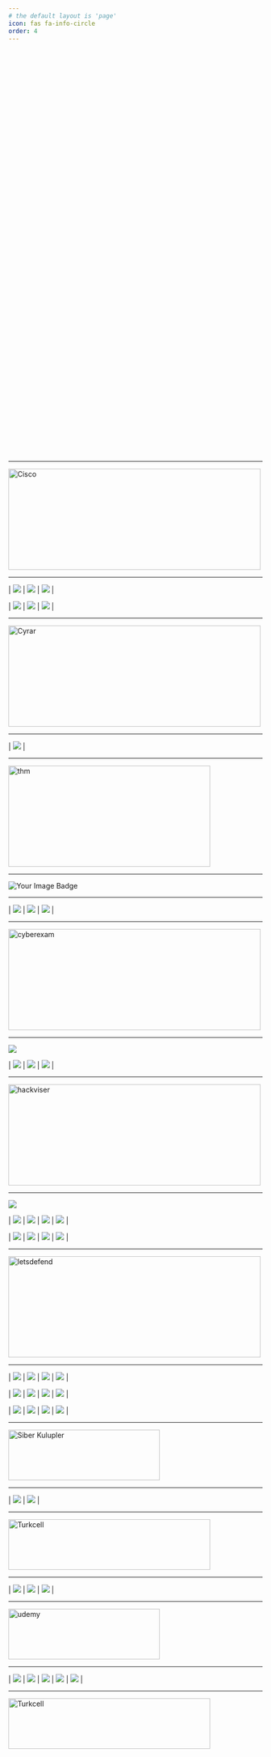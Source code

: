 ```yaml
---
# the default layout is 'page'
icon: fas fa-info-circle
order: 4
---
```




<div style="display: flex; justify-content: center; align-items: center; gap: 20px; height: 20vh;">
    <a href="https://github.com/umutsaglam" target="_blank" style="text-decoration: none; outline: none; border: none;">
        <i class="fab fa-github" style="font-size: 40px; color: black;"></i>
    </a>
    <a href="https://twitter.com/umutsagl4m" target="_blank" style="text-decoration: none; outline: none; border: none;">
        <i class="fab fa-x-twitter" style="font-size: 40px; color: black;"></i>
    </a>
    <a href="https://linkedin.com/in/umut-saglam" target="_blank" style="text-decoration: none; outline: none; border: none;">
        <i class="fab fa-linkedin" style="font-size: 40px; color: black;"></i>
    </a>
    <a href="https://www.youtube.com/watch?v=ZHgyQGoeaB0" target="_blank" style="text-decoration: none; outline: none; border: none;">
        <i class="fa-solid fa-phone" style="font-size: 40px; color: black;"></i>
    </a>
</div>



---

<img src="https://github.com/umutsaglam/umutsaglam.github.io/raw/main/images/cisco.png" alt="Cisco" width="500" height="200" />


---

| ![](https://github.com/umutsaglam/umutsaglam.github.io/blob/main/images/sertifika/Cyber_Threat_Management_Badge.webp?raw=true) | ![](https://github.com/umutsaglam/umutsaglam.github.io/blob/main/images/sertifika/Ethical_Hacker_Badge.webp?raw=true) | ![](https://github.com/umutsaglam/umutsaglam.github.io/blob/main/images/ic1.jpg?raw=true) |



| ![](https://github.com/umutsaglam/umutsaglam.github.io/blob/main/images/ctm.png?raw=true) | ![](https://github.com/umutsaglam/umutsaglam.github.io/blob/main/images/eh.png?raw=true) | ![](https://github.com/umutsaglam/umutsaglam.github.io/blob/main/images/ic.png?raw=true) |


---

<img src="https://github.com/umutsaglam/umutsaglam.github.io/raw/main/images/cyrar.png" alt="Cyrar" width="500" height="200" />

---

| ![](https://github.com/umutsaglam/umutsaglam.github.io/blob/main/images/sertifika/cybrary-cert-ethical-hacking_page-0001.webp?raw=true) |


---

<img src="https://github.com/umutsaglam/umutsaglam.github.io/raw/main/images/thm2.webp" alt="thm" width="400" height="200" />

---

<img src="https://tryhackme-badges.s3.amazonaws.com/solidsec.png" alt="Your Image Badge" />


---

| ![](https://github.com/umutsaglam/umutsaglam.github.io/blob/main/images/sertifika/THM-VVLGVZGNXK.webp?raw=true) | ![](https://github.com/umutsaglam/umutsaglam.github.io/blob/main/images/sertifika/THM-KM78V0PLNA.webp?raw=true) | ![](https://github.com/umutsaglam/umutsaglam.github.io/blob/main/images/sertifika/THM-ACWNTUM8VV.webp?raw=true) |


---

<img src="https://github.com/umutsaglam/umutsaglam.github.io/raw/main/images/cyberexam.png" alt="cyberexam" width="500" height="200" />

---

![](https://github.com/umutsaglam/umutsaglam.github.io/blob/main/images/cyberexam/cyber3.webp?raw=true)


| ![](https://github.com/umutsaglam/umutsaglam.github.io/blob/main/images/cyberexam/pen.webp?raw=true) | ![](https://github.com/umutsaglam/umutsaglam.github.io/blob/main/images/cyberexam/bug.webp?raw=true) | ![](https://github.com/umutsaglam/umutsaglam.github.io/blob/main/images/cyberexam/soc.webp?raw=true) |

---

<img src="https://github.com/umutsaglam/umutsaglam.github.io/raw/main/images/hackviser2.png" alt="hackviser" width="500" height="200" />

---


![](https://github.com/umutsaglam/umutsaglam.github.io/blob/main/images/yeni.png?raw=true)



| ![](https://github.com/umutsaglam/umutsaglam.github.io/blob/main/images/q1.webp?raw=true) | ![](https://github.com/umutsaglam/umutsaglam.github.io/blob/main/images/q2.webp?raw=true) | ![](https://github.com/umutsaglam/umutsaglam.github.io/blob/main/images/q3.webp?raw=true) | ![](https://github.com/umutsaglam/umutsaglam.github.io/blob/main/images/q4.webp?raw=true) |

| ![](https://github.com/umutsaglam/umutsaglam.github.io/blob/main/images/q5.webp?raw=true) | ![](https://github.com/umutsaglam/umutsaglam.github.io/blob/main/images/q6.webp?raw=true) | ![](https://github.com/umutsaglam/umutsaglam.github.io/blob/main/images/q7.webp?raw=true) | ![](https://github.com/umutsaglam/umutsaglam.github.io/blob/main/images/q8.webp?raw=true) |


---


<img src="https://github.com/umutsaglam/umutsaglam.github.io/raw/main/images/letsdefend.webp" alt="letsdefend" width="500" height="200" />

---

| ![](https://github.com/umutsaglam/umutsaglam.github.io/blob/main/images/letsdefend/1.webp?raw=true) | ![](https://github.com/umutsaglam/umutsaglam.github.io/blob/main/images/letsdefend/2.webp?raw=true) | ![](https://github.com/umutsaglam/umutsaglam.github.io/blob/main/images/letsdefend/3.webp?raw=true) | ![](https://github.com/umutsaglam/umutsaglam.github.io/blob/main/images/letsdefend/4.webp?raw=true) |

| ![](https://github.com/umutsaglam/umutsaglam.github.io/blob/main/images/letsdefend/5.webp?raw=true) | ![](https://github.com/umutsaglam/umutsaglam.github.io/blob/main/images/letsdefend/6.webp?raw=true) | ![](https://github.com/umutsaglam/umutsaglam.github.io/blob/main/images/letsdefend/7.webp?raw=true) | ![](https://github.com/umutsaglam/umutsaglam.github.io/blob/main/images/letsdefend/8.webp?raw=true) |

| ![](https://github.com/umutsaglam/umutsaglam.github.io/blob/main/images/letsdefend/9.webp?raw=true) | ![](https://github.com/umutsaglam/umutsaglam.github.io/blob/main/images/letsdefend/10.webp?raw=true) | ![](https://github.com/umutsaglam/umutsaglam.github.io/blob/main/images/letsdefend/11.webp?raw=true) | ![](https://github.com/umutsaglam/umutsaglam.github.io/blob/main/images/letsdefend/12.webp?raw=true) |



---
<img src="https://github.com/umutsaglam/umutsaglam.github.io/raw/main/images/siber3.webp" alt="Siber Kulupler" width="300" height="100" />

---


| ![](https://github.com/umutsaglam/umutsaglam.github.io/blob/main/images/sertifika/thumbnail_skb_sertifika1.webp?raw=true) | ![](https://github.com/umutsaglam/umutsaglam.github.io/blob/main/images/sertifika/thumbnail_skb_sertifika2.webp?raw=true) |

---

<img src="https://github.com/umutsaglam/umutsaglam.github.io/raw/main/images/turkcell3.png" alt="Turkcell" width="400" height="100" />

---

| ![](https://github.com/umutsaglam/umutsaglam.github.io/blob/main/images/sertifika/Pentesting101.webp?raw=true) | ![](https://github.com/umutsaglam/umutsaglam.github.io/blob/main/images/sertifika/Python101.webp?raw=true) | ![](https://github.com/umutsaglam/umutsaglam.github.io/blob/main/images/sertifika/SQL.webp?raw=true) |



---

<img src="https://github.com/umutsaglam/umutsaglam.github.io/raw/main/images/udemy2.webp" alt="udemy" width="300" height="100" />

---


| ![](https://github.com/umutsaglam/umutsaglam.github.io/blob/main/images/udemy/1.webp?raw=true) | ![](https://github.com/umutsaglam/umutsaglam.github.io/blob/main/images/udemy/2.webp?raw=true) | ![](https://github.com/umutsaglam/umutsaglam.github.io/blob/main/images/udemy/3.webp?raw=true) | ![](https://github.com/umutsaglam/umutsaglam.github.io/blob/main/images/udemy/4.webp?raw=true) | ![](https://github.com/umutsaglam/umutsaglam.github.io/blob/main/images/udemy/5.webp?raw=true) |



---


<img src="https://github.com/umutsaglam/umutsaglam.github.io/raw/main/images/cat.png" alt="Turkcell" width="400" height="100" />

